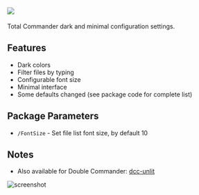 # [![](https://img.shields.io/chocolatey/v/tcc-unlit.svg?color=red&label=tcc-unlit)](https://chocolatey.org/packages/tcc-unlit)

Total Commander dark and minimal configuration settings.

## Features

- Dark colors
- Filter files by typing
- Configurable font size
- Minimal interface
- Some defaults changed (see package code for complete list)

## Package Parameters

- `/FontSize` - Set file list font size, by default 10

## Notes

- Also available for Double Commander: [dcc-unlit](https://chocolatey.org/packages/dcc-unlit)

![screenshot](https://cdn.rawgit.com/majkinetor/chocolatey/master/tcp/tcc-unlit/screenshot.png)

